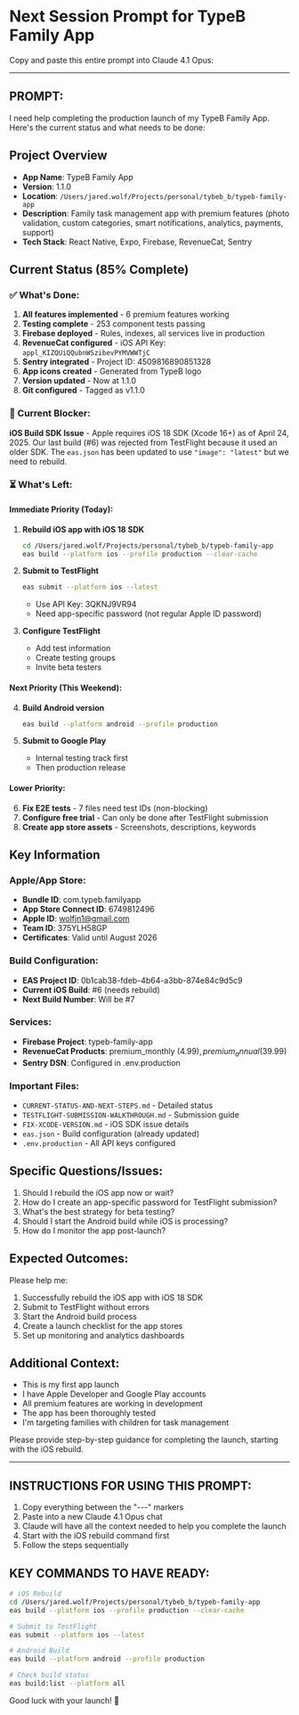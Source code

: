 # Next Session Prompt for TypeB Family App

Copy and paste this entire prompt into Claude 4.1 Opus:

---

## PROMPT:

I need help completing the production launch of my TypeB Family App. Here's the current status and what needs to be done:

## Project Overview
- **App Name**: TypeB Family App
- **Version**: 1.1.0
- **Location**: `/Users/jared.wolf/Projects/personal/tybeb_b/typeb-family-app`
- **Description**: Family task management app with premium features (photo validation, custom categories, smart notifications, analytics, payments, support)
- **Tech Stack**: React Native, Expo, Firebase, RevenueCat, Sentry

## Current Status (85% Complete)

### ✅ What's Done:
1. **All features implemented** - 6 premium features working
2. **Testing complete** - 253 component tests passing
3. **Firebase deployed** - Rules, indexes, all services live in production
4. **RevenueCat configured** - iOS API Key: `appl_KIZQUiQQubnWSzibevPYMVWWTjC`
5. **Sentry integrated** - Project ID: 4509816890851328
6. **App icons created** - Generated from TypeB logo
7. **Version updated** - Now at 1.1.0
8. **Git configured** - Tagged as v1.1.0

### 🚧 Current Blocker:
**iOS Build SDK Issue** - Apple requires iOS 18 SDK (Xcode 16+) as of April 24, 2025. Our last build (#6) was rejected from TestFlight because it used an older SDK. The `eas.json` has been updated to use `"image": "latest"` but we need to rebuild.

### ⏳ What's Left:

#### Immediate Priority (Today):
1. **Rebuild iOS app with iOS 18 SDK**
   ```bash
   cd /Users/jared.wolf/Projects/personal/tybeb_b/typeb-family-app
   eas build --platform ios --profile production --clear-cache
   ```

2. **Submit to TestFlight**
   ```bash
   eas submit --platform ios --latest
   ```
   - Use API Key: 3QKNJ9VR94
   - Need app-specific password (not regular Apple ID password)

3. **Configure TestFlight**
   - Add test information
   - Create testing groups
   - Invite beta testers

#### Next Priority (This Weekend):
4. **Build Android version**
   ```bash
   eas build --platform android --profile production
   ```

5. **Submit to Google Play**
   - Internal testing track first
   - Then production release

#### Lower Priority:
6. **Fix E2E tests** - 7 files need test IDs (non-blocking)
7. **Configure free trial** - Can only be done after TestFlight submission
8. **Create app store assets** - Screenshots, descriptions, keywords

## Key Information

### Apple/App Store:
- **Bundle ID**: com.typeb.familyapp
- **App Store Connect ID**: 6749812496
- **Apple ID**: wolfjn1@gmail.com
- **Team ID**: 375YLH58GP
- **Certificates**: Valid until August 2026

### Build Configuration:
- **EAS Project ID**: 0b1cab38-fdeb-4b64-a3bb-874e84c9d5c9
- **Current iOS Build**: #6 (needs rebuild)
- **Next Build Number**: Will be #7

### Services:
- **Firebase Project**: typeb-family-app
- **RevenueCat Products**: premium_monthly ($4.99), premium_annual ($39.99)
- **Sentry DSN**: Configured in .env.production

### Important Files:
- `CURRENT-STATUS-AND-NEXT-STEPS.md` - Detailed status
- `TESTFLIGHT-SUBMISSION-WALKTHROUGH.md` - Submission guide
- `FIX-XCODE-VERSION.md` - iOS SDK issue details
- `eas.json` - Build configuration (already updated)
- `.env.production` - All API keys configured

## Specific Questions/Issues:

1. Should I rebuild the iOS app now or wait?
2. How do I create an app-specific password for TestFlight submission?
3. What's the best strategy for beta testing?
4. Should I start the Android build while iOS is processing?
5. How do I monitor the app post-launch?

## Expected Outcomes:

Please help me:
1. Successfully rebuild the iOS app with iOS 18 SDK
2. Submit to TestFlight without errors
3. Start the Android build process
4. Create a launch checklist for the app stores
5. Set up monitoring and analytics dashboards

## Additional Context:

- This is my first app launch
- I have Apple Developer and Google Play accounts
- All premium features are working in development
- The app has been thoroughly tested
- I'm targeting families with children for task management

Please provide step-by-step guidance for completing the launch, starting with the iOS rebuild.

---

## INSTRUCTIONS FOR USING THIS PROMPT:

1. Copy everything between the "---" markers
2. Paste into a new Claude 4.1 Opus chat
3. Claude will have all the context needed to help you complete the launch
4. Start with the iOS rebuild command first
5. Follow the steps sequentially

## KEY COMMANDS TO HAVE READY:

```bash
# iOS Rebuild
cd /Users/jared.wolf/Projects/personal/tybeb_b/typeb-family-app
eas build --platform ios --profile production --clear-cache

# Submit to TestFlight
eas submit --platform ios --latest

# Android Build
eas build --platform android --profile production

# Check build status
eas build:list --platform all
```

Good luck with your launch! 🚀